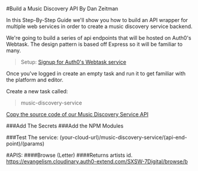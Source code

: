 #Build a Music Discovery API
By Dan Zeitman

In this Step-By-Step Guide we'll show you how to build an API wrapper for multiple web services in order to create a music discovery service backend.

We're going to build a series of api endpoints that will be hosted on Auth0's Webtask.  The design pattern is based off Express so it will be familiar to many.


> Setup:  [Signup for Auth0's Webtask service](https://webtask.io/make)

Once you've logged in create an empty task and run it to get familiar with the  platform and editor.

Create a new task called: 
> music-discovery-service

[Copy the source code of our Music Discovery Service API](https://github.com/cloudinary-developers/sxsw-hackathon/blob/master/sxsw-7-digital.js)

###Add The Secrets
###Add the NPM Modules

###Test The service:
(your-cloud-url)/music-discovery-service/(api-end-point)/(params)

#APIS:
####Browse (Letter)
####Returns artists id.
https://evangelism.cloudinary.auth0-extend.com/SXSW-7Digital/browse/b





